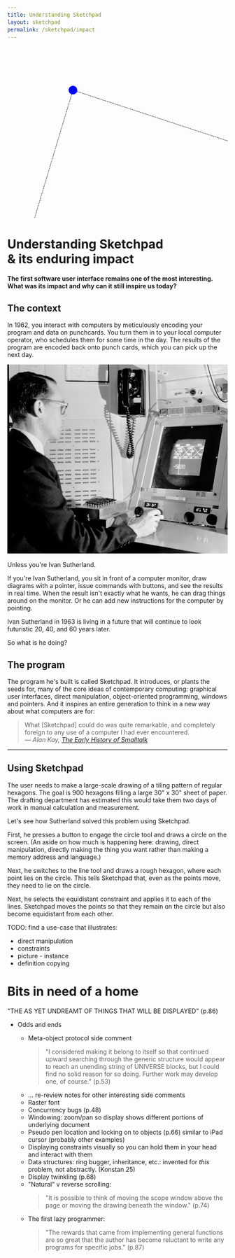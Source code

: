 ```yaml
---
title: Understanding Sketchpad
layout: sketchpad
permalink: /sketchpad/impact
---
```


<canvas height="512" width="512" id="sketchpad-canvas"></canvas>

<svg width="900" height="700">
  <line x1="150" y1="100" x2="30" y2="500" stroke="black" stroke-dasharray="-2" stroke-width="1" />
  <line x1="150" y1="100" x2="30" y2="500" stroke="white" stroke-dasharray="2" stroke-width="1" />
  <line x1="150" y1="100" x2="760" y2="300" stroke="black" stroke-dasharray="-2" stroke-width="1" />
  <line x1="150" y1="100" x2="760" y2="300" stroke="white" stroke-dasharray="2" stroke-width="1" />
  <circle cx="150" cy="100" r="10" fill="blue" />
  <circle cx="30" cy="500" r="10" fill="green" />
  <circle cx="760" cy="300" r="10" fill="red" />
</svg>

# Understanding Sketchpad<br><span>&amp; its enduring impact</span>

#### The first software user interface remains one of the most interesting. What was its impact and why can it still inspire us today?

## The context

In 1962, you interact with computers by meticulously encoding your program and data on punchcards. You turn them in to your local computer operator, who schedules them for some time in the day. The results of the program are encoded back onto punch cards, which you can pick up the next day.

<aside>
<img alt="1962-08-12, Ivan Sutherland using Sketchpad graphics program at the TX-2 Computer" src="/img/sketchpad/sutherland-using-sketchpad.jpg" />
</aside>

Unless you're Ivan Sutherland.

If you're Ivan Sutherland, you sit in front of a computer monitor, draw diagrams with a pointer, issue commands with buttons, and see the results in real time. When the result isn't exactly what he wants, he can drag things around on the monitor. Or he can add new instructions for the computer by pointing.

Ivan Sutherland in 1963 is living in a future that will continue to look futuristic 20, 40, and 60 years later.

So what is he doing?

## The program

The program he's built is called Sketchpad. It introduces, or plants the seeds for, many of the core ideas of contemporary computing: graphical user interfaces, direct manipulation, object-oriented programming, windows and pointers. And it inspires an entire generation to think in a new way about what computers are for:

<blockquote>What [Sketchpad] could do was quite remarkable, and completely foreign to any use of a computer I had ever encountered.<br><cite>&mdash; Alan Kay, <a href="https://worrydream.com/EarlyHistoryOfSmalltalk/">The Early History of Smalltalk</a></cite></blockquote>

<hr>

## Using Sketchpad

The user needs to make a large-scale drawing of a tiling pattern of regular hexagons. The goal is 900 hexagons filling a large 30" x 30" sheet of paper. The drafting department has estimated this would take them two days of work in manual calculation and measurement.

Let's see how Sutherland solved this problem using Sketchpad.

First, he presses a button to engage the circle tool and draws a circle on the screen. (An aside on how much is happening here: drawing, direct manipulation, directly making the thing you want rather than making a memory address and language.)

Next, he switches to the line tool and draws a rough hexagon, where each point lies on the circle. This tells Sketchpad that, even as the points move, they need to lie on the circle.

Next, he selects the equidistant constraint and applies it to each of the lines. Sketchpad moves the points so that they remain on the circle but also become equidistant from each other.

TODO: find a use-case that illustrates:

- direct manipulation
- constraints
- picture - instance
- definition copying

# Bits in need of a home

"THE AS YET UNDREAMT OF THINGS THAT WILL BE DISPLAYED" (p.86)

- Odds and ends

  - Meta-object protocol side comment
    > "I considered making it belong to itself so that continued upward searching through the generic structure would appear to reach an unending string of UNIVERSE blocks, but I could find no solid reason for so doing. Further work may develop one, of course." (p.53)
  - ... re-review notes for other interesting side comments
  - Raster font
  - Concurrency bugs (p.48)
  - Windowing: zoom/pan so display shows different portions of underlying document
  - Pseudo pen location and locking on to objects (p.66) similar to iPad cursor (probably other examples)
  - Displaying constraints visually so you can hold them in your head and interact with them
  - Data structures: ring bugger, inheritance, etc.: invented for _this_ problem, not abstractly. (Konstan 25)
  - Display twinkling (p.68)
  - "Natural" v reverse scrolling:
    > "It is possible to think of moving the scope window above the page or moving the drawing beneath the window." (p.74)
  - The first lazy programmer:
    > "The rewards that came from implementing general functions are so great that the author has become reluctant to write any programs for specific jobs." (p.87)

<script>
  // src/lib.ts
function angle([x1, y1], [x2, y2]) {
  let dx = x2 - x1;
  let dy = y2 - y1;
  let collapsedAngle = Math.atan(dy / dx);
  let directionalAngle = collapsedAngle + (dx < 0 ? Math.PI : 0);
  return directionalAngle + (directionalAngle < 0 ? Math.PI * 2 : 0);
}
function distance([x1, y1], [x2, y2]) {
  return Math.sqrt(Math.pow(x2 - x1, 2) + Math.pow(y2 - y1, 2));
}
var clamp = (min, val, max) => {
  return Math.max(min, Math.min(val, max));
};
var sum = (a, b) => a + b;

// src/ring.ts
function createHen(parent) {
  let partialHen = {
    type: "hen",
    self: parent
  };
  let fakeCompleteHen = partialHen;
  fakeCompleteHen.next = fakeCompleteHen;
  fakeCompleteHen.prev = fakeCompleteHen;
  return fakeCompleteHen;
}
function clearHen(hen) {
  let current = hen.next;
  while (current.type === "chicken") {
    let next = current.next;
    emptyChicken(current);
    current = next;
  }
  hen.next = hen;
  hen.prev = hen;
}
function collectChickens(hen) {
  let r = [];
  let current = hen.next;
  while (current.type === "chicken") {
    r.push(current.self);
    current = current.next;
  }
  return r;
}
function mergeHens(hen, other) {
  if (other.next === other)
    return;
  let oldLast = hen.prev;
  oldLast.next = other.next;
  oldLast.next.prev = oldLast;
  other.prev.next = hen;
  hen.prev = other.prev;
  other.next = hen;
  other.prev = hen;
}
function isChicken(item) {
  return item && item.type === "chicken";
}
function createEmptyChicken(self) {
  let partialChicken = {
    type: "chicken",
    self
  };
  let fakeCompleteChicken = partialChicken;
  fakeCompleteChicken.next = fakeCompleteChicken;
  fakeCompleteChicken.prev = fakeCompleteChicken;
  return fakeCompleteChicken;
}
function emptyChicken(chicken) {
  chicken.next = chicken;
  chicken.prev = chicken;
}
function isEmptyChicken(chicken) {
  return chicken.next == chicken;
}
function chickenParent(chicken) {
  let current = chicken;
  while (current.type === "chicken") {
    current = current.next;
  }
  return current.self;
}
function addChicken(hen, child) {
  let lastSibling = hen.prev;
  let chicken = {
    type: "chicken",
    self: child,
    prev: lastSibling,
    next: hen
  };
  lastSibling.next = chicken;
  hen.prev = chicken;
  return chicken;
}
function removeChicken(chicken) {
  if (isEmptyChicken(chicken))
    return;
  [chicken.next.prev, chicken.prev.next] = [chicken.prev, chicken.next];
  emptyChicken(chicken);
}

// src/constraint.ts
class Constraint {
  picture;
  constructor(picture) {
    this.picture = addChicken(picture, this);
  }
  display(_d, _displayTransform) {
  }
  remove() {
    removeChicken(this.picture);
  }
}

class SameXConstraint extends Constraint {
  p1;
  p2;
  picture;
  constructor(p1, p2, picture) {
    super(picture);
    this.p1 = addChicken(p1.constraints, this);
    this.p2 = addChicken(p2.constraints, this);
    this.picture = createEmptyChicken(this);
  }
  remove() {
    super.remove();
    removeChicken(this.p1);
    removeChicken(this.p2);
  }
  get x1() {
    return chickenParent(this.p1).x;
  }
  get x2() {
    return chickenParent(this.p2).x;
  }
  error() {
    return Math.abs(this.x1 - this.x2);
  }
  name() {
    return "X";
  }
  ncon() {
    return 1;
  }
  chvar() {
    return 2;
  }
}

class SameYConstraint extends Constraint {
  p1;
  p2;
  picture;
  constructor(p1, p2, picture) {
    super(picture);
    this.p1 = addChicken(p1.constraints, this);
    this.p2 = addChicken(p2.constraints, this);
    this.picture = createEmptyChicken(this);
  }
  remove() {
    super.remove();
    removeChicken(this.p1);
    removeChicken(this.p2);
  }
  get y1() {
    return chickenParent(this.p1).y;
  }
  get y2() {
    return chickenParent(this.p2).y;
  }
  error() {
    return Math.abs(this.y1 - this.y2);
  }
  name() {
    return "Y";
  }
  ncon() {
    return 1;
  }
  chvar() {
    return 2;
  }
}

class PointOnLineConstraint extends Constraint {
  point;
  end1;
  end2;
  constructor(point, end1, end2, picture) {
    super(picture);
    this.point = addChicken(point.constraints, this);
    this.end1 = addChicken(end1.constraints, this);
    this.end2 = addChicken(end2.constraints, this);
  }
  remove() {
    super.remove();
    removeChicken(this.point);
    removeChicken(this.end1);
    removeChicken(this.end2);
  }
  get pointPosition() {
    let point = chickenParent(this.point);
    return [point.x, point.y];
  }
  get end1Position() {
    let end1 = chickenParent(this.end1);
    return [end1.x, end1.y];
  }
  get end2Position() {
    let end2 = chickenParent(this.end2);
    return [end2.x, end2.y];
  }
  error() {
    let end1 = this.end1Position;
    let end2 = this.end2Position;
    let point = this.pointPosition;
    let dist = distance(end1, point);
    let theta = angle(end1, end2) - angle(end1, point);
    let errorOrthogonal = dist * Math.sin(theta);
    let pointParallelDistance = dist * Math.cos(theta);
    let end2Distance = distance(end1, end2);
    let errorParallel = 0;
    if (pointParallelDistance < 0) {
      errorParallel = -pointParallelDistance;
    }
    if (pointParallelDistance > end2Distance) {
      errorParallel = pointParallelDistance - end2Distance;
    }
    return Math.sqrt(Math.pow(errorOrthogonal, 2) + Math.pow(errorParallel, 2));
  }
  name() {
    return "L";
  }
  ncon() {
    return 2;
  }
  chvar() {
    return 2;
  }
}
class PointOnArcConstraint extends Constraint {
  point;
  center;
  start;
  end;
  constructor(point, center, start, end, picture) {
    super(picture);
    this.point = addChicken(point.constraints, this);
    this.center = addChicken(center.constraints, this);
    this.start = addChicken(start.constraints, this);
    this.end = addChicken(end.constraints, this);
  }
  remove() {
    super.remove();
    removeChicken(this.point);
    removeChicken(this.center);
    removeChicken(this.start);
    removeChicken(this.end);
  }
  get pointPosition() {
    let point = chickenParent(this.point);
    return [point.x, point.y];
  }
  get centerPosition() {
    let center = chickenParent(this.center);
    return [center.x, center.y];
  }
  get startPosition() {
    let start = chickenParent(this.start);
    return [start.x, start.y];
  }
  get endPosition() {
    let end = chickenParent(this.end);
    return [end.x, end.y];
  }
  error() {
    let center = this.centerPosition;
    let start = this.startPosition;
    let end = this.endPosition;
    let point = this.pointPosition;
    let dist = distance(center, point);
    let radius = distance(center, start);
    let radiusError = Math.abs(radius - dist);
    let startAngle = angle(center, start);
    let endAngle = angle(center, end);
    let pointAngle = angle(center, point);
    if (endAngle <= startAngle)
      endAngle += 2 * Math.PI;
    let angleError = 0;
    if (pointAngle < startAngle) {
      angleError = radius * (startAngle - pointAngle);
    } else if (pointAngle > endAngle) {
      angleError = radius * (pointAngle - endAngle);
    }
    return Math.sqrt(Math.pow(radiusError, 2) + Math.pow(angleError, 2));
  }
  name() {
    return "C";
  }
  ncon() {
    return 2;
  }
  chvar() {
    return 4;
  }
}

class SameDistanceConstraint extends Constraint {
  pa1;
  pa2;
  pb1;
  pb2;
  constructor(pa1, pa2, pb1, pb2, picture) {
    super(picture);
    this.pa1 = addChicken(pa1.constraints, this);
    this.pa2 = addChicken(pa2.constraints, this);
    this.pb1 = addChicken(pb1.constraints, this);
    this.pb2 = addChicken(pb2.constraints, this);
  }
  remove() {
    super.remove();
    removeChicken(this.pa1);
    removeChicken(this.pa2);
    removeChicken(this.pb1);
    removeChicken(this.pb2);
  }
  error() {
    let da = distance(chickenParent(this.pa1).position, chickenParent(this.pa2).position);
    let db = distance(chickenParent(this.pb1).position, chickenParent(this.pb2).position);
    return Math.abs(db - da);
  }
  name() {
    return "P";
  }
  ncon() {
    return 1;
  }
  chvar() {
    return 4;
  }
}

class PerpendicularConstraint extends Constraint {
  pa1;
  pa2;
  pb1;
  pb2;
  constructor(pa1, pa2, pb1, pb2, picture) {
    super(picture);
    this.pa1 = addChicken(pa1.constraints, this);
    this.pa2 = addChicken(pa2.constraints, this);
    this.pb1 = addChicken(pb1.constraints, this);
    this.pb2 = addChicken(pb2.constraints, this);
  }
  remove() {
    super.remove();
    removeChicken(this.pa1);
    removeChicken(this.pa2);
    removeChicken(this.pb1);
    removeChicken(this.pb2);
  }
  error() {
    let pa1 = chickenParent(this.pa1).position;
    let pa2 = chickenParent(this.pa2).position;
    let pb1 = chickenParent(this.pb1).position;
    let pb2 = chickenParent(this.pb2).position;
    let minD = Math.min(distance(pa1, pa2), distance(pb1, pb2));
    let angle1 = angle(pa1, pa2);
    let angle2 = angle(pb1, pb2);
    return Math.abs(Math.cos(Math.abs(angle2 - angle1)) * minD);
  }
  name() {
    return "+";
  }
  ncon() {
    return 1;
  }
  chvar() {
    return 4;
  }
}

class ParallelConstraint extends Constraint {
  pa1;
  pa2;
  pb1;
  pb2;
  constructor(pa1, pa2, pb1, pb2, picture) {
    super(picture);
    this.pa1 = addChicken(pa1.constraints, this);
    this.pa2 = addChicken(pa2.constraints, this);
    this.pb1 = addChicken(pb1.constraints, this);
    this.pb2 = addChicken(pb2.constraints, this);
  }
  remove() {
    super.remove();
    removeChicken(this.pa1);
    removeChicken(this.pa2);
    removeChicken(this.pb1);
    removeChicken(this.pb2);
  }
  error() {
    let pa1 = chickenParent(this.pa1).position;
    let pa2 = chickenParent(this.pa2).position;
    let pb1 = chickenParent(this.pb1).position;
    let pb2 = chickenParent(this.pb2).position;
    let minD = Math.min(distance(pa1, pa2), distance(pb1, pb2));
    let angle1 = angle(pa1, pa2);
    let angle2 = angle(pb1, pb2);
    return Math.abs(Math.sin(Math.abs(angle2 - angle1)) * minD);
  }
  name() {
    return "=";
  }
  ncon() {
    return 1;
  }
  chvar() {
    return 4;
  }
}

// src/document.ts
class Universe {
  currentPicture;
  pictures;
  movings;
  #runConstraints;
  constraintTimeout;
  constructor() {
    this.currentPicture = new Picture;
    this.pictures = [this.currentPicture];
    this.movings = createHen(this);
    this.#runConstraints = false;
  }
  set runConstraints(value) {
    if (this.constraintTimeout) {
      clearTimeout(this.constraintTimeout);
      this.constraintTimeout = undefined;
    }
    this.#runConstraints = value;
    if (this.#runConstraints)
      this.loop();
  }
  loop() {
    this.pictures.flatMap((p) => collectChickens(p.variables)).map((v) => v.satisfyConstraints());
    this.constraintTimeout = setTimeout(() => this.loop(), 10);
  }
  addPicture() {
    let p = new Picture;
    this.pictures.push(p);
    this.currentPicture = p;
    clearHen(this.movings);
    return p;
  }
  addMovings(items) {
    items.forEach((item) => item.startMoving(this.movings));
  }
  clearMovings() {
    clearHen(this.movings);
  }
  moveMovings([dx, dy]) {
    let moveds = new Set;
    collectChickens(this.movings).forEach((moving) => moving.move(dx, dy, moveds));
  }
  addPointInLineSegment(position) {
    let picture = this.currentPicture;
    let current = this.movings.next;
    if (isChicken(current.next))
      throw new Error("Cannot draw line while more than one item is moving");
    if (isChicken(current) && !(current.self instanceof Point))
      throw new Error("Cannot draw line while current moving is not a Point.");
    let p1 = position instanceof Point ? position : picture.addPoint(position);
    let p0 = current.self instanceof Point ? current.self : picture.addPoint([p1.x, p1.y]);
    let l = picture.addLine(p0, p1);
    if (isChicken(current))
      removeChicken(current);
    addChicken(this.movings, p1);
    return p1;
  }
  display(d, dt) {
    this.currentPicture.display(d, dt);
  }
}

class Picture {
  parts;
  variables;
  constraints;
  attachers;
  instances;
  constructor() {
    this.parts = createHen(this);
    this.variables = createHen(this);
    this.constraints = createHen(this);
    this.attachers = createHen(this);
    this.instances = createHen(this);
  }
  display(d, dt) {
    let current = this.parts.next;
    while (isChicken(current)) {
      current.self.display(d, dt);
      current = current.next;
    }
  }
  addSameXConstraint(p1, p2) {
    return new SameXConstraint(p1, p2, this.constraints);
  }
  addSameYConstraint(p1, p2) {
    return new SameYConstraint(p1, p2, this.constraints);
  }
  addPointOnLineConstraint(p, end1, end2) {
    return new PointOnLineConstraint(p, end1, end2, this.constraints);
  }
  addPointOnArcConstraint(p, center, start, end) {
    return new PointOnArcConstraint(p, center, start, end, this.constraints);
  }
  addSameDistanceConstraint(pa1, pa2, pb1, pb2) {
    return new SameDistanceConstraint(pa1, pa2, pb1, pb2, this.constraints);
  }
  addPerpendicularConstraint(pa1, pa2, pb1, pb2) {
    return new PerpendicularConstraint(pa1, pa2, pb1, pb2, this.constraints);
  }
  addParallelConstraint(pa1, pa2, pb1, pb2) {
    return new ParallelConstraint(pa1, pa2, pb1, pb2, this.constraints);
  }
  addPoint(position) {
    return new Point(position, this.parts, this.variables);
  }
  addLine(start, end) {
    return new Line(start.linesAndArcs, end.linesAndArcs, this.parts);
  }
  addArc(center, start, end) {
    let arc = new Arc(center.linesAndArcs, start.linesAndArcs, end.linesAndArcs, this.parts);
    this.addPointOnArcConstraint(end, center, start, end);
    return arc;
  }
  addInstance(ofPicture, cx = 0, cy = 0, zoom = 1, rotation = 0) {
    return new Instance(this.variables, this.parts, ofPicture, [cx, cy], zoom, rotation);
  }
}

class Variable {
  isVariable;
  constraints;
  constructor(variables) {
    this.isVariable = addChicken(variables, this);
    this.constraints = createHen(this);
  }
  error() {
    let cs = collectChickens(this.constraints);
    return cs.map((c) => Math.pow(c.error(), 2)).reduce(sum, 0);
  }
  merge(other) {
    removeChicken(other.isVariable);
    mergeHens(this.constraints, other.constraints);
    return this;
  }
  remove() {
    removeChicken(this.isVariable);
    collectChickens(this.constraints).forEach((c) => c.remove());
  }
}

class Instance extends Variable {
  cx;
  cy;
  zoom;
  rotation;
  inPicture;
  ofPicture;
  constructor(variables, inPicture, ofPicture, [cx, cy] = [0, 0], zoom = 0.5, rotation = 0) {
    super(variables);
    this.cx = cx;
    this.cy = cy;
    this.zoom = zoom;
    this.rotation = rotation;
    this.inPicture = addChicken(inPicture, this);
    this.ofPicture = addChicken(ofPicture.instances, this);
  }
  error() {
    let cs = collectChickens(this.constraints);
    return cs.map((c) => c.error()).reduce(sum, 0);
  }
  display(d, displayTransform) {
    const dt = ([x, y]) => {
      let scaledX = x * this.zoom;
      let scaledY = y * this.zoom;
      return displayTransform([
        scaledX * Math.cos(this.rotation) - scaledY * Math.sin(this.rotation) + this.cx,
        scaledX * Math.sin(this.rotation) + scaledY * Math.cos(this.rotation) + this.cy
      ]);
    };
    let instance = this;
    let drawonableWithoutAttribution = {
      drawPoint(point, item) {
        return d.drawPoint(point, instance);
      },
      drawLine(start, end, item) {
        return d.drawLine(start, end, instance);
      }
    };
    chickenParent(this.ofPicture).display(drawonableWithoutAttribution, dt);
  }
  satisfyConstraints() {
  }
}

class Arc {
  center;
  start;
  end;
  attacher;
  picture;
  moving;
  constructor(center, start, end, picture) {
    this.center = addChicken(center, this);
    this.start = addChicken(start, this);
    this.end = addChicken(end, this);
    this.picture = addChicken(picture, this);
    this.attacher = createEmptyChicken(this);
    this.moving = createEmptyChicken(this);
  }
  remove() {
    removeChicken(this.center);
    removeChicken(this.start);
    removeChicken(this.end);
    removeChicken(this.picture);
    removeChicken(this.attacher);
    removeChicken(this.moving);
  }
  isMoving() {
    return !isEmptyChicken(this.moving);
  }
  startMoving(movings) {
    this.moving = addChicken(movings, this);
  }
  endMoving() {
    removeChicken(this.moving);
  }
  get centerPosition() {
    return chickenParent(this.center).position;
  }
  get startPosition() {
    return chickenParent(this.start).position;
  }
  get endPosition() {
    return chickenParent(this.end).position;
  }
  display(d, dt) {
    let center = this.centerPosition;
    let start = this.startPosition;
    let end = this.endPosition;
    let [cx, cy] = center;
    let [x, y] = start;
    let r = distance(center, start);
    let startAngle = angle(center, start);
    let endAngle = angle(center, end);
    if (endAngle <= startAngle) {
      endAngle += 2 * Math.PI;
    }
    let arcRadians = endAngle - startAngle;
    if (arcRadians < 0)
      arcRadians += 2 * Math.PI;
    let steps = 0;
    while (steps++ < arcRadians * r) {
      d.drawPoint(dt([x, y]), this);
      x = x - 1 / r * (y - cy);
      y = y + 1 / r * (x - cx);
    }
  }
  move(dx, dy, moved) {
  }
  constrainPoint(point) {
    chickenParent(this.picture).addPointOnArcConstraint(point, chickenParent(this.center), chickenParent(this.start), chickenParent(this.end));
  }
}

class Line {
  start;
  end;
  attacher;
  picture;
  moving;
  constructor(start, end, picture) {
    this.start = addChicken(start, this);
    this.end = addChicken(end, this);
    this.picture = addChicken(picture, this);
    this.attacher = createEmptyChicken(this);
    this.moving = createEmptyChicken(this);
  }
  remove() {
    removeChicken(this.start);
    removeChicken(this.end);
    removeChicken(this.picture);
    removeChicken(this.attacher);
    removeChicken(this.moving);
  }
  isMoving() {
    return !isEmptyChicken(this.moving);
  }
  startMoving(movings) {
    this.moving = addChicken(movings, this);
  }
  endMoving() {
    removeChicken(this.moving);
  }
  display(d, dt) {
    d.drawLine(dt(this.startPosition), dt(this.endPosition), this);
  }
  move(dx, dy, moved) {
  }
  bounds() {
    return { xMin: 0, xMax: 0, yMin: 0, yMax: 0 };
  }
  get startPoint() {
    return chickenParent(this.start);
  }
  get endPoint() {
    return chickenParent(this.end);
  }
  get startPosition() {
    let p = this.startPoint;
    return [p.x, p.y];
  }
  get endPosition() {
    let p = this.endPoint;
    return [p.x, p.y];
  }
  constrainPoint(point) {
    chickenParent(this.picture).addPointOnLineConstraint(point, this.startPoint, this.endPoint);
  }
}

class Point extends Variable {
  x;
  y;
  attacher;
  picture;
  linesAndArcs;
  instancePointConstraints;
  moving;
  constructor([x, y], picture, variables) {
    super(variables);
    this.x = x;
    this.y = y;
    this.picture = addChicken(picture, this);
    this.instancePointConstraints = createHen(this);
    this.linesAndArcs = createHen(this);
    this.moving = createEmptyChicken(this);
    this.attacher = createEmptyChicken(this);
  }
  remove() {
    super.remove();
    removeChicken(this.picture);
    collectChickens(this.linesAndArcs).forEach((s) => s.remove());
  }
  merge(other) {
    this.x = other.x;
    this.y = other.y;
    mergeHens(this.instancePointConstraints, other.instancePointConstraints);
    mergeHens(this.linesAndArcs, other.linesAndArcs);
    if (isEmptyChicken(this.moving)) {
      other.moving.self = this;
    } else {
      removeChicken(other.moving);
    }
    if (isEmptyChicken(this.attacher)) {
      other.attacher.self = this;
    } else {
      removeChicken(other.attacher);
    }
    super.merge(other);
    removeChicken(other.picture);
    return this;
  }
  isMoving() {
    return !isEmptyChicken(this.moving);
  }
  startMoving(movings) {
    this.moving = addChicken(movings, this);
  }
  endMoving() {
    removeChicken(this.moving);
  }
  satisfyConstraints() {
    let minDifference = 0.5;
    let e0 = this.error();
    this.x += 1;
    let exp = this.error();
    this.x -= 2;
    let exn = this.error();
    this.x += 1;
    if (exp < exn && e0 - exp > minDifference) {
      this.x += 1;
      e0 = exp;
    } else if (e0 - exn > minDifference) {
      this.x -= 1;
      e0 = exn;
    }
    this.y += 1;
    let eyp = this.error();
    this.y -= 2;
    let eyn = this.error();
    this.y += 1;
    if (eyp < eyn && e0 - eyp > minDifference) {
      this.y += 1;
    } else if (e0 - eyn > minDifference) {
      this.y -= 1;
    }
  }
  display(d, dt) {
    d.drawPoint(dt([this.x, this.y]), this);
  }
  move(dx, dy, moveds) {
    if (moveds.has(this))
      return;
    this.x += dx;
    this.y += dy;
    moveds.add(this);
  }
  bounds() {
    return { xMin: 0, xMax: 0, yMin: 0, yMax: 0 };
  }
  get position() {
    return [this.x, this.y];
  }
}

// src/display.ts
class DisplayFile {
  pixels;
  cx;
  cy;
  zoom;
  logicalWidth = 1024;
  logicalHeight = 1024;
  mousePosition;
  pointNearestCursor;
  shapesNearCursor;
  constructor() {
    this.cx = 0;
    this.cy = 0;
    this.zoom = 0.5;
    this.pixels = [];
    this.mousePosition = [0, 0];
    this.pointNearestCursor = undefined;
    this.shapesNearCursor = new Set;
  }
  displayTransform() {
    return ([x, y]) => {
      return [
        Math.round((x - this.cx) * this.zoom) + this.logicalWidth / 2,
        Math.round((this.cy - y) * this.zoom) + this.logicalHeight / 2
      ];
    };
  }
  inverseDisplayTransform() {
    return ([x, y]) => {
      return [
        (x - this.logicalWidth / 2) / this.zoom + this.cx,
        -(y - this.logicalHeight / 2) / this.zoom + this.cy
      ];
    };
  }
  clear() {
    this.pixels = [];
    this.pointNearestCursor = undefined;
    this.shapesNearCursor.clear();
  }
  twinkle() {
    let times = this.pixels.length;
    for (let i = 0;i < times; i++) {
      let j = Math.floor(Math.random() * times);
      let k = Math.floor(Math.random() * times);
      [this.pixels[j], this.pixels[k]] = [this.pixels[k], this.pixels[j]];
    }
  }
  drawPoint([x, y], item) {
    if (x < 0 || x > this.logicalWidth)
      return;
    if (y < 0 || y > this.logicalHeight)
      return;
    this.pixels.push([x, y]);
    if (item instanceof Point) {
      if (!isEmptyChicken(item.moving))
        return;
      let d = distance([x, y], this.mousePosition);
      if (d > 6)
        return;
      let dCurrent = this.pointNearestCursor ? distance(this.pointNearestCursor.position, this.mousePosition) : Infinity;
      if (d > dCurrent)
        return;
      this.pointNearestCursor = item;
    } else if (item instanceof Arc || item instanceof Line) {
      if (!isEmptyChicken(item.moving))
        return;
      let d = distance([x, y], this.mousePosition);
      if (d > 4)
        return;
      this.shapesNearCursor.add(item);
    }
  }
  drawLine([x1, y1], [x2, y2], item) {
    let xdiff = Math.abs(x2 - x1);
    let ydiff = Math.abs(y2 - y1);
    let steps = Math.max(xdiff, ydiff);
    let dx = (x2 - x1) / steps;
    let dy = (y2 - y1) / steps;
    let x = x1;
    let y = y1;
    for (let i = 0;i < steps; i++) {
      let xNext = x + dx;
      let yNext = y + dy;
      this.drawPoint([Math.round(xNext), Math.round(yNext)], item);
      x = xNext;
      y = yNext;
    }
  }
}
class Mode {
  universe;
  displayFile;
  constructor(universe, displayFile) {
    this.universe = universe;
    this.displayFile = displayFile;
  }
  cursorMoved(dx, dy) {
  }
  buttonDown(position) {
  }
  buttonUp(position) {
  }
  cleanup() {
  }
}

class LineMode extends Mode {
  constructor() {
    super(...arguments);
  }
  movingPoint;
  buttonDown(position) {
    if (this.displayFile.pointNearestCursor && this.movingPoint) {
      this.displayFile.pointNearestCursor.merge(this.movingPoint);
      this.universe.clearMovings();
      this.movingPoint = undefined;
    } else {
      let toPoint = this.universe.currentPicture.addPoint(position);
      let fromPoint = this.movingPoint || this.displayFile.pointNearestCursor || this.universe.currentPicture.addPoint(position);
      this.universe.currentPicture.addLine(fromPoint, toPoint);
      if (!this.displayFile.pointNearestCursor) {
        this.displayFile.shapesNearCursor.forEach((shape) => {
          shape.constrainPoint(fromPoint);
        });
      }
      this.universe.clearMovings();
      this.universe.addMovings([toPoint]);
      this.movingPoint = toPoint;
    }
  }
  cursorMoved(dx, dy) {
    this.universe.moveMovings([dx, dy]);
  }
  cleanup() {
    this.universe.clearMovings();
  }
}

class PauseMode extends Mode {
  constructor(universe, displayFile) {
    super(universe, displayFile);
    this.universe.runConstraints = false;
    const { constraints, parts } = this.universe.currentPicture;
    console.log({
      constraints: collectChickens(constraints),
      parts: collectChickens(parts)
    });
  }
  cleanup() {
    this.universe.runConstraints = true;
  }
}

class ArcMode extends Mode {
  constructor() {
    super(...arguments);
  }
  arc;
  next;
  makeCurrentPoint(position) {
    let nearPoint = this.displayFile.pointNearestCursor;
    if (nearPoint)
      return nearPoint;
    let newPoint = this.universe.currentPicture.addPoint(position);
    this.displayFile.shapesNearCursor.forEach((shape) => {
      shape.constrainPoint(newPoint);
    });
    return newPoint;
  }
  buttonUp(position) {
    if (!this.arc) {
      let center = this.makeCurrentPoint(position);
      let start = this.universe.currentPicture.addPoint(position);
      let end = this.universe.currentPicture.addPoint(position);
      this.arc = this.universe.currentPicture.addArc(center, start, end);
      this.universe.addMovings([start, end]);
      this.next = "start";
      this.universe.runConstraints = false;
    } else if (this.next === "start") {
      let currentPoint = this.makeCurrentPoint(position);
      currentPoint.merge(chickenParent(this.arc.start));
      this.universe.clearMovings();
      this.universe.addMovings([chickenParent(this.arc.end)]);
      this.next = "end";
    } else {
      let currentPoint = this.makeCurrentPoint(position);
      currentPoint.merge(chickenParent(this.arc.end));
      this.universe.clearMovings();
      this.arc = undefined;
      this.universe.runConstraints = true;
    }
  }
  cursorMoved(dx, dy) {
    this.universe.moveMovings([dx, dy]);
  }
  cleanup() {
    this.universe.clearMovings();
    this.universe.runConstraints = true;
  }
}

class MoveMode extends Mode {
  constructor() {
    super(...arguments);
  }
  state = "waiting";
  buttonDown(_position) {
    if (this.state != "waiting") {
      console.error(`Received buttonDown in unexpected state: ${this.state}`);
      return;
    }
    if (this.displayFile.pointNearestCursor) {
      this.state = "dragging";
      this.universe.addMovings([this.displayFile.pointNearestCursor]);
      this.universe.runConstraints = false;
    } else {
      this.state = "panning";
    }
  }
  cursorMoved(dx, dy) {
    switch (this.state) {
      case "dragging":
        this.universe.moveMovings([dx, dy]);
        return;
      case "panning":
        this.displayFile.cx -= dx;
        this.displayFile.cy -= dy;
        return;
    }
  }
  buttonUp() {
    this.universe.clearMovings();
    this.universe.runConstraints = true;
    this.state = "waiting";
  }
  cleanup() {
    this.universe.clearMovings();
    this.universe.runConstraints = true;
  }
}
class PerpendicularConstraintMode extends Mode {
  constructor() {
    super(...arguments);
  }
  state = { state: "start" };
  buttonDown(_position) {
    function isLine(shape) {
      return shape instanceof Line;
    }
    let currentLine = [...this.displayFile.shapesNearCursor].find(isLine);
    if (this.state.state === "start") {
      if (currentLine)
        this.state = { state: "first", previousLine: currentLine };
    } else {
      if (currentLine) {
        let firstLine = this.state.previousLine;
        this.universe.currentPicture.addPerpendicularConstraint(firstLine.startPoint, firstLine.endPoint, currentLine.startPoint, currentLine.endPoint);
        this.state.previousLine = currentLine;
      }
    }
  }
}

class Display {
  #universe;
  #displayFile;
  #canvas;
  #pixelsPerDraw = 2000;
  #pixelIndex = 0;
  #mode;
  constructor(df, canvas, universe) {
    this.#displayFile = df;
    this.#canvas = canvas;
    this.#universe = universe;
    let xScale = canvas.width / this.#displayFile.logicalWidth;
    let yScale = canvas.height / this.#displayFile.logicalHeight;
    canvas.getContext("2d")?.scale(xScale, yScale);
    this.#mode = new MoveMode(universe, df);
    this.loop();
    this.#canvas.style.cursor = "none";
    this.#canvas.addEventListener("wheel", (e) => {
      e.preventDefault();
      let zoom = this.#displayFile.zoom;
      zoom += e.deltaY * -0.01;
      zoom = clamp(0.1, zoom, 10);
      this.#displayFile.zoom = zoom;
    });
    let prevMX = 0;
    let prevMY = 0;
    let docPosition = (canvasPosition) => this.#displayFile.inverseDisplayTransform()(canvasPosition);
    this.#canvas.addEventListener("mousemove", (e) => {
      let mx = e.offsetX / xScale;
      let my = e.offsetY / yScale;
      this.#displayFile.mousePosition = [mx, my];
      let dx = (mx - prevMX) / this.#displayFile.zoom;
      let dy = -(my - prevMY) / this.#displayFile.zoom;
      this.#mode.cursorMoved(dx, dy);
      prevMX = mx;
      prevMY = my;
    });
    this.#canvas.addEventListener("mousedown", (e) => {
      this.#mode.buttonDown(this.#displayFile.inverseDisplayTransform()([
        e.offsetX / xScale,
        e.offsetY / yScale
      ]));
    });
    this.#canvas.addEventListener("mouseup", (e) => {
      this.#mode.buttonUp(this.#displayFile.inverseDisplayTransform()([
        e.offsetX / xScale,
        e.offsetY / yScale
      ]));
    });
    this.#canvas.ownerDocument.addEventListener("keyup", (e) => {
      let key = e.key;
      let modeClass = key === "l" ? LineMode : key === "m" ? MoveMode : key === "a" ? ArcMode : key === "c" ? PerpendicularConstraintMode : key === "p" ? PauseMode : undefined;
      if (modeClass && !(this.#mode instanceof modeClass)) {
        this.#mode.cleanup();
        this.#mode = new modeClass(this.#universe, this.#displayFile);
      }
    });
  }
  loop() {
    this.#displayFile.twinkle();
    this.render();
    requestAnimationFrame(() => this.loop());
  }
  render() {
    const ctx = this.#canvas.getContext("2d");
    if (!ctx)
      throw new Error("canot get canvas context");
    ctx.fillStyle = "rgb(30 30 30 / 40%)";
    ctx.fillRect(0, 0, this.#displayFile.logicalWidth, this.#displayFile.logicalHeight);
    ctx.fillStyle = "rgb(210 240 255 / 50%)";
    const pixels = this.#displayFile.pixels;
    if (pixels.length > 0) {
      let i = this.#pixelIndex;
      for (let j = 0;j < this.#pixelsPerDraw; j++) {
        i = (i + 1) % pixels.length;
        ctx.beginPath();
        ctx.arc(pixels[i][0], pixels[i][1], 1, 0, 2 * Math.PI);
        ctx.fill();
      }
      this.#pixelIndex = i;
    }
    let CURSOR_SIZE = 30;
    let CURSOR_STROKE = 2;
    let [mx, my] = this.#displayFile.mousePosition;
    ctx.fillRect(mx - CURSOR_SIZE / 2, my - CURSOR_STROKE / 2, CURSOR_SIZE, CURSOR_STROKE);
    ctx.fillRect(mx - CURSOR_STROKE / 2, my - CURSOR_SIZE / 2, CURSOR_STROKE, CURSOR_SIZE);
  }
}

// web/index.ts
var canvas = document.getElementById("sketchpad-canvas");
if (!canvas)
  throw new Error("Can't find canvas");
var u = new Universe;
u.runConstraints = true;
var arrowPic = u.currentPicture;
u.addPointInLineSegment([0, 100]);
var p1 = u.addPointInLineSegment([-20, 80]);
u.addPointInLineSegment([0, 100]);
var p2 = u.addPointInLineSegment([20, 80]);
u.addPointInLineSegment([0, 100]);
u.addPointInLineSegment([0, -100]);
var p3 = u.addPointInLineSegment([-20, -80]);
u.addPointInLineSegment([0, -100]);
var p4 = u.addPointInLineSegment([20, -80]);
arrowPic.addSameYConstraint(p1, p2);
arrowPic.addSameXConstraint(p1, p3);
arrowPic.addSameXConstraint(p2, p4);
arrowPic.addSameYConstraint(p3, p4);
var flowerPic = u.addPicture();
flowerPic.addInstance(arrowPic, 0, 0, 1, 0);
flowerPic.addInstance(arrowPic, 0, 0, 1, Math.PI / 6);
flowerPic.addInstance(arrowPic, 0, 0, 1, Math.PI / 3);
flowerPic.addInstance(arrowPic, 0, 0, 1, 3 * Math.PI / 6);
flowerPic.addInstance(arrowPic, 0, 0, 1, 2 * Math.PI / 3);
flowerPic.addInstance(arrowPic, 0, 0, 1, 5 * Math.PI / 6);
var rivetPic = u.addPicture();
var topLeft = rivetPic.addPoint([-90, 100]);
var topRight = rivetPic.addPoint([100, 90]);
var bottomLeft = rivetPic.addPoint([-100, -110]);
var bottomRight = rivetPic.addPoint([200, -150]);
var center = rivetPic.addPoint([0, 0]);
var cStart = rivetPic.addPoint([250, 100]);
var cEnd = rivetPic.addPoint([-250, 100]);
rivetPic.addPointOnLineConstraint(center, topLeft, bottomRight);
rivetPic.addPointOnLineConstraint(center, topRight, bottomLeft);
rivetPic.addPointOnLineConstraint(topLeft, cStart, cEnd);
rivetPic.addPointOnLineConstraint(topRight, cStart, cEnd);
rivetPic.addPerpendicularConstraint(topLeft, bottomLeft, bottomLeft, bottomRight);
rivetPic.addPerpendicularConstraint(bottomLeft, bottomRight, bottomRight, topRight);
rivetPic.addParallelConstraint(bottomLeft, bottomRight, cStart, cEnd);
rivetPic.addLine(topLeft, bottomLeft);
rivetPic.addLine(bottomLeft, bottomRight);
rivetPic.addLine(bottomRight, topRight);
rivetPic.addLine(cStart, cEnd);
rivetPic.addArc(center, cStart, cEnd);
var hexagonPic = u.addPicture();
var c = hexagonPic.addPoint([0, 0]);
var start = hexagonPic.addPoint([200, 0]);
hexagonPic.addArc(c, start, start);
var h1 = hexagonPic.addPoint([200, 0]);
var h2 = hexagonPic.addPoint([80, -160]);
hexagonPic.addLine(h1, h2);
var h3 = hexagonPic.addPoint([-60, -160]);
hexagonPic.addLine(h2, h3);
var h4 = hexagonPic.addPoint([-190, 10]);
hexagonPic.addLine(h3, h4);
var h5 = hexagonPic.addPoint([-70, 140]);
hexagonPic.addLine(h4, h5);
var h6 = hexagonPic.addPoint([70, 150]);
hexagonPic.addLine(h5, h6);
hexagonPic.addLine(h6, h1);
hexagonPic.addPointOnArcConstraint(h1, c, start, start);
hexagonPic.addPointOnArcConstraint(h2, c, start, start);
hexagonPic.addPointOnArcConstraint(h3, c, start, start);
hexagonPic.addPointOnArcConstraint(h4, c, start, start);
hexagonPic.addPointOnArcConstraint(h5, c, start, start);
hexagonPic.addPointOnArcConstraint(h6, c, start, start);
hexagonPic.addSameDistanceConstraint(h1, h2, h2, h3);
hexagonPic.addSameDistanceConstraint(h2, h3, h3, h4);
hexagonPic.addSameDistanceConstraint(h3, h4, h5, h6);
hexagonPic.addSameDistanceConstraint(h4, h5, h6, h1);
var arcConstraintPic = u.addPicture();
{
  let p12 = arcConstraintPic.addPoint([100, 0]);
  let p22 = arcConstraintPic.addPoint([-100, 0]);
  let p32 = arcConstraintPic.addPoint([50, -50]);
  let l1 = arcConstraintPic.addLine(p12, p22);
  let l2 = arcConstraintPic.addLine(p12, p32);
  let l3 = arcConstraintPic.addLine(p32, p22);
  let arc = arcConstraintPic.addArc(p32, p12, p22);
}
var combinedPic = u.addPicture();
combinedPic.addInstance(rivetPic, -400, -400, 1, 0);
combinedPic.addInstance(hexagonPic, 0, 0, 1, 0);
combinedPic.addInstance(flowerPic, 400, 400, 2, 0);
combinedPic.addInstance(arcConstraintPic, -500, 300, 1, 0);
var df = new DisplayFile;
df.zoom = 0.75;
var loop = () => {
  df.clear();
  u.display(df, df.displayTransform());
  requestAnimationFrame(loop);
};
loop();
var d = new Display(df, canvas, u);
</script>
